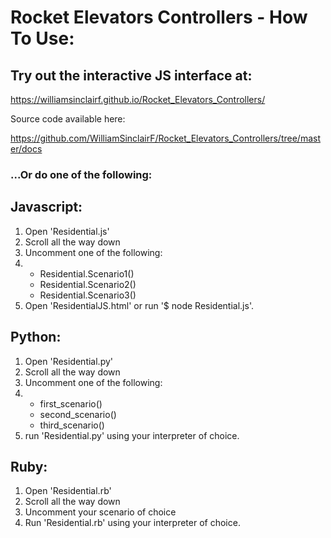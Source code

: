 # Rocket Elevators Controllers - How To Use:

## Try out the interactive JS interface at:

https://williamsinclairf.github.io/Rocket_Elevators_Controllers/

Source code available here:

https://github.com/WilliamSinclairF/Rocket_Elevators_Controllers/tree/master/docs

### ...Or do one of the following:

## Javascript:

1. Open 'Residential.js'
2. Scroll all the way down
3. Uncomment one of the following:
4. - Residential.Scenario1()
   - Residential.Scenario2()
   - Residential.Scenario3()
5. Open 'ResidentialJS.html' or run '\$ node Residential.js'.

## Python:

1. Open 'Residential.py'
2. Scroll all the way down
3. Uncomment one of the following:
4. - first_scenario()
   - second_scenario()
   - third_scenario()
5. run 'Residential.py' using your interpreter of choice.

## Ruby:

1. Open 'Residential.rb'
2. Scroll all the way down
3. Uncomment your scenario of choice
4. Run 'Residential.rb' using your interpreter of choice.
